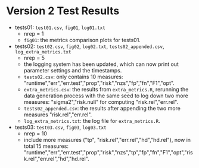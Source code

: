 # Version 2 Test Results

- tests01: `test01.csv`, `fig01`, `log01.txt`
    - nrep = 1
    - `fig01`: the metrics comparison plots for tests01.
- tests02: `test02.csv`, `fig02`, `log02.txt`, `tests02_appended.csv`, `log_extra_metrics.txt`
    - nrep = 5
    - the logging system has been updated, which can now print out parameter settings and the timestamps.
    - `tests02.csv`: only contains 10 measures: "runtime","err","err.test","prop","risk","nzs","fp","fn","F1","opt".
    - `extra_metrics.csv`: the results from `extra_metrics.R`, rerunning the data generation process with the same seed to log down two more measures: "sigma2","risk.null" for computing "risk.rel","err.rel".
    - `tests02_appended.csv`: the results after appending the two more measures "risk.rel","err.rel".
    - `log_extra_metrics.txt`: the log file for `extra_metrics.R`.
- tests03: `test03.csv`, `fig03`, `log03.txt`
    - nrep = 10
    - include more measures ("tp", "risk.rel","err.rel","hd","hd.rel"), now in total 15 measures: "runtime","err","err.test","prop","risk","nzs","tp","fp","fn","F1","opt","risk.rel","err.rel","hd","hd.rel".